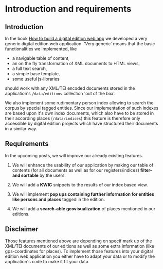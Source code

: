 # Introduction and requirements

## Introduction

In the book [How to build a digital edition web app](../books/how-to-build-a-digital-edition-web-app/) we developed a very generic digital edition web application. 'Very generic' means that the basic functionalities we implemented, like 

* a navigable table of content, 
* an on the fly transformation of XML documents to HTML views, 
* a full text search,
* a simple base template,
* some useful js-libraries

should work with any XML/TEI encoded documents stored in the application's `/data/editions` collection 'out of the box'.

We also implement some rudimentary person index allowing to search the corpus by special tagged entities. Since our implementation of such indexes are based upon it's own index documents, which also have to be stored in their according places (`/data/indices`) this feature is therefore only accessible by digital edition projects which have structured their documents in a similar way. 

## Requirements

In the upcoming posts, we will improve our already existing features. 

1. We will enhance the usability of our application by making our table of contents (for all documents as well as for our registers/indices) **filter- and sortable** by the users. 

2. We will add a **KWIC** snippets to the results of our index based view.

3. We will implement **pop ups containing further information for entities like persons and places** tagged in the edition.

4. We will add a **search-able geovisualization** of places mentioned in our editions. 

## Disclaimer
Those features mentioned above are depending on specif mark up of the XML/TEI documents of our editions as well as some extra information (like gps-coordinates for places). To implement those features into your digital edition web application you either have to adapt your data or to modify the application's code to make it fit your data. 